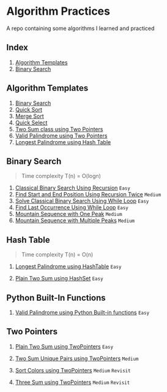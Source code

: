 # Algorithm Practices

A repo containing some algorithms I learned and practiced

## Index

1. [Algorithm Templates](#algorithm-templates)
2. [Binary Search](#binary-search)

## Algorithm Templates

1. [Binary Search](https://github.com/yitongknows/algo/blob/main/templates/binary-search-template.py)
2. [Quick Sort](https://github.com/yitongknows/algo/blob/main/templates/quicksort-template.py)
3. [Merge Sort](https://github.com/yitongknows/algo/blob/main/templates/mergesort-template.py)
4. [Quick Select](https://github.com/yitongknows/algo/blob/main/templates/quickselect-template.py)
5. [Two Sum class using Two Pointers](https://github.com/yitongknows/algo/blob/main/templates/twosumclass-template.py)
6. [Valid Palindrome using Two Pointers](https://github.com/yitongknows/algo/blob/main/templates/valid-palindrome-template.py)
7. [Longest Palindrome using Hash Table](https://github.com/yitongknows/algo/blob/main/templates/longest-palindrome-template.py)

## Binary Search

> Time complexity T(n) = O(logn)

1. [Classical Binary Search Using Recursion](https://github.com/yitongknows/algo/blob/main/src/classical-binary-search.py) `Easy`
2. [Find Start and End Position Using Recursion Twice](https://github.com/yitongknows/algo/blob/main/src/double-binary-search.py) `Medium`
3. [Solve Classical Binary Search Using While Loop](https://github.com/yitongknows/algo/blob/main/src/binary-search-whileloop.py) `Easy`
4. [Find Last Occurrence Using While Loop](https://github.com/yitongknows/algo/blob/main/src/binary-search-whileloop2.py) `Easy`
5. [Mountain Sequence with One Peak](https://github.com/yitongknows/algo/blob/main/src/bs-maintain-sequence-max.py) `Medium`
6. [Mountain Sequence with Multiple Peaks](https://github.com/yitongknows/algo/blob/main/src/find-mountain-peak.py) `Medium`

## Hash Table

> Time complexity T(n) = O(n)

1. [Longest Palindrome using HashTable](https://github.com/yitongknows/algo/blob/main/src/longest-palindrome-hashtable.py) `Easy`

2. [Plain Two Sum using HashSet](https://github.com/yitongknows/algo/blob/main/src/plain-two-sum-hash.py) `Easy`

## Python Built-In Functions

1. [Valid Palindrome using Python Built-in functions](https://github.com/yitongknows/algo/blob/main/src/valid-palindrome-python.py) `Easy`

## Two Pointers

1. [Plain Two Sum using TwoPointers](https://github.com/yitongknows/algo/blob/main/src/plain-two-sum-twopointers.py) `Easy`

2. [Two Sum Unique Pairs using TwoPointers](https://github.com/yitongknows/algo/blob/main/src/two-sum-unique-pairs-tp.py) `Medium`

3. [Sort Colors using TwoPointers](https://github.com/yitongknows/algo/blob/main/src/sort-colors-twopointer.py) `Medium` `Revisit`

4. [Three Sum using TwoPointers](https://github.com/yitongknows/algo/blob/main/src/three-sum-two-pointers.py) `Medium` `Revisit`
